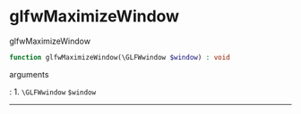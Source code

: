 # glfwMaximizeWindow
glfwMaximizeWindow

```php
function glfwMaximizeWindow(\GLFWwindow $window) : void
```



arguments

:    1. `\GLFWwindow` `$window` 



---
     